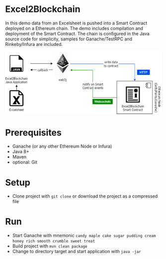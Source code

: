 # Excel2Blockchain

In this demo data from an Excelsheet is pushed into a Smart Contract deployed on a Ethereum chain. The demo includes compilation and deployment of the Smart Contract. The chain is configured in the Java source code for simplicity, samples for Ganache/TestRPC and Rinkeby/Infura are included.

![Integration overview](docs/img/overview.png)

# Prerequisites

* Ganache (or any other Ethereum Node or Infura)
* Java 8+
* Maven
* optional: Git

# Setup

* Clone project with `git clone` or download the project as a compressed file

# Run

* Start Ganache with mnemonic `candy maple cake sugar pudding cream honey rich smooth crumble sweet treat`
* Build project with `mvn clean package`
* Change to directory target and start application with `java -jar `
